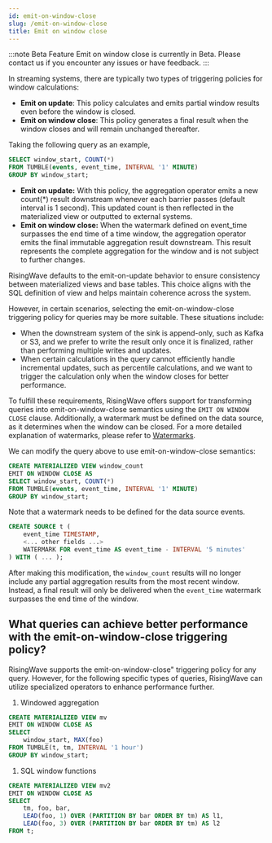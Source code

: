 ```yaml
---
id: emit-on-window-close
slug: /emit-on-window-close
title: Emit on window close
---
```

<head>
  <link rel="canonical" href="https://docs.risingwave.com/docs/current/emit-on-window-close/" />
</head>

:::note Beta Feature
Emit on window close is currently in Beta. Please contact us if you encounter any issues or have feedback.
:::

In streaming systems, there are typically two types of triggering policies for window calculations:

- **Emit on update**: This policy calculates and emits partial window results even before the window is closed.
- **Emit on window close**: This policy generates a final result when the window closes and will remain unchanged thereafter.

Taking the following query as an example,

```sql
SELECT window_start, COUNT(*)
FROM TUMBLE(events, event_time, INTERVAL '1' MINUTE)
GROUP BY window_start;
```

- **Emit on update:** With this policy, the aggregation operator emits a new count(*) result downstream whenever each barrier passes (default interval is 1 second). This updated count is then reflected in the materialized view or outputted to external systems.
- **Emit on window close:** When the watermark defined on event_time surpasses the end time of a time window, the aggregation operator emits the final immutable aggregation result downstream. This result represents the complete aggregation for the window and is not subject to further changes.

RisingWave defaults to the emit-on-update behavior to ensure consistency between materialized views and base tables. This choice aligns with the SQL definition of view and helps maintain coherence across the system.

However, in certain scenarios, selecting the emit-on-window-close triggering policy for queries may be more suitable. These situations include:

- When the downstream system of the sink is append-only, such as Kafka or S3, and we prefer to write the result only once it is finalized, rather than performing multiple writes and updates.
- When certain calculations in the query cannot efficiently handle incremental updates, such as percentile calculations, and we want to trigger the calculation only when the window closes for better performance.

To fulfill these requirements, RisingWave offers support for transforming queries into emit-on-window-close semantics using the `EMIT ON WINDOW CLOSE` clause. Additionally, a watermark must be defined on the data source, as it determines when the window can be closed. For a more detailed explanation of watermarks, please refer to [Watermarks](/transform/watermarks.md).

We can modify the query above to use emit-on-window-close semantics:

```sql
CREATE MATERIALIZED VIEW window_count
EMIT ON WINDOW CLOSE AS
SELECT window_start, COUNT(*)
FROM TUMBLE(events, event_time, INTERVAL '1' MINUTE)
GROUP BY window_start;
```

Note that a watermark needs to be defined for the data source events.

```sql
CREATE SOURCE t (
    event_time TIMESTAMP,
    <... other fields ...>
    WATERMARK FOR event_time AS event_time - INTERVAL '5 minutes'
) WITH ( ... );
```

After making this modification, the `window_count` results will no longer include any partial aggregation results from the most recent window. Instead, a final result will only be delivered when the `event_time` watermark surpasses the end time of the window.

## What queries can achieve better performance with the emit-on-window-close triggering policy?

RisingWave supports the emit-on-window-close" triggering policy for any query. However, for the following specific types of queries, RisingWave can utilize specialized operators to enhance performance further.

1. Windowed aggregation

```sql
CREATE MATERIALIZED VIEW mv
EMIT ON WINDOW CLOSE AS
SELECT
    window_start, MAX(foo)
FROM TUMBLE(t, tm, INTERVAL '1 hour')
GROUP BY window_start;
```

1. SQL window functions

```sql
CREATE MATERIALIZED VIEW mv2
EMIT ON WINDOW CLOSE AS
SELECT
    tm, foo, bar,
    LEAD(foo, 1) OVER (PARTITION BY bar ORDER BY tm) AS l1,
    LEAD(foo, 3) OVER (PARTITION BY bar ORDER BY tm) AS l2
FROM t;
```
